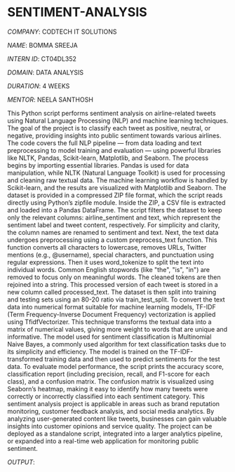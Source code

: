 # SENTIMENT-ANALYSIS

*COMPANY*: CODTECH IT SOLUTIONS

*NAME*: BOMMA SREEJA

*INTERN ID*: CT04DL352

*DOMAIN*: DATA ANALYSIS

*DURATION*: 4 WEEKS

*MENTOR*: NEELA SANTHOSH

This Python script performs sentiment analysis on airline-related tweets using Natural Language Processing (NLP) and machine learning techniques. The goal of the project is to classify each tweet as positive, neutral, or negative, providing insights into public sentiment towards various airlines. The code covers the full NLP pipeline — from data loading and text preprocessing to model training and evaluation — using powerful libraries like NLTK, Pandas, Scikit-learn, Matplotlib, and Seaborn.
The process begins by importing essential libraries. Pandas is used for data manipulation, while NLTK (Natural Language Toolkit) is used for processing and cleaning raw textual data. The machine learning workflow is handled by Scikit-learn, and the results are visualized with Matplotlib and Seaborn.
The dataset is provided in a compressed ZIP file format, which the script reads directly using Python’s zipfile module. Inside the ZIP, a CSV file is extracted and loaded into a Pandas DataFrame. The script filters the dataset to keep only the relevant columns: airline_sentiment and text, which represent the sentiment label and tweet content, respectively. For simplicity and clarity, the column names are renamed to sentiment and text.
Next, the text data undergoes preprocessing using a custom preprocess_text function. This function converts all characters to lowercase, removes URLs, Twitter mentions (e.g., @username), special characters, and punctuation using regular expressions. Then it uses word_tokenize to split the text into individual words. Common English stopwords (like "the", "is", "in") are removed to focus only on meaningful words. The cleaned tokens are then rejoined into a string. This processed version of each tweet is stored in a new column called processed_text.
The dataset is then split into training and testing sets using an 80-20 ratio via train_test_split. To convert the text data into numerical format suitable for machine learning models, TF-IDF (Term Frequency-Inverse Document Frequency) vectorization is applied using TfidfVectorizer. This technique transforms the textual data into a matrix of numerical values, giving more weight to words that are unique and informative.
The model used for sentiment classification is Multinomial Naive Bayes, a commonly used algorithm for text classification tasks due to its simplicity and efficiency. The model is trained on the TF-IDF-transformed training data and then used to predict sentiments for the test data.
To evaluate model performance, the script prints the accuracy score, classification report (including precision, recall, and F1-score for each class), and a confusion matrix. The confusion matrix is visualized using Seaborn’s heatmap, making it easy to identify how many tweets were correctly or incorrectly classified into each sentiment category.
This sentiment analysis project is applicable in areas such as brand reputation monitoring, customer feedback analysis, and social media analytics. By analyzing user-generated content like tweets, businesses can gain valuable insights into customer opinions and service quality. The project can be deployed as a standalone script, integrated into a larger analytics pipeline, or expanded into a real-time web application for monitoring public sentiment.

*OUTPUT*:

